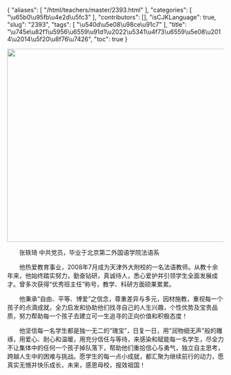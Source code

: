 {
    "aliases": [
        "/html/teachers/master/2393.html"
    ],
    "categories": [
        "\u65b0\u95fb\u4e2d\u5fc3"
    ],
    "contributors": [],
    "isCJKLanguage": true,
    "slug": "2393",
    "tags": [
        "\u540d\u5e08\u98ce\u91c7"
    ],
    "title": "\u745e\u82f1\u5956\u6559\u91d1\u2022\u5341\u4f73\u6559\u5e08\u2014\u2014\u5f20\u8f76\u7426",
    "toc": true
}


<img
    src="https://cdn.tfls.online/mirror/full/97acb2d3200d4ca37f00a4961e8562d23b60d5e3.jpg"
    style="display:block;margin-left:auto;margin-right:auto;"
    decoding="async"
    fetchpriority="auto"
    loading="lazy"
    height="450"
    width="600"
/>







　　张轶琦 中共党员，毕业于北京第二外国语学院法语系




　　他热爱教育事业，2008年7月成为天津外大附校的一名法语教师。从教十余年来，他始终踏实努力，勤奋钻研，真诚待人，悉心爱护并引领学生全面发展成才。曾多次获得“优秀班主任”称号，教学、科研方面硕果累累。




　　他秉承“自由、平等、博爱”之信念，尊重差异与多元，因材施教，重视每一个孩子的点滴成就，全力启发和协助他们找寻自己的人生兴趣，个性优势及宝贵品质，努力帮助每一个孩子去建立可一生追寻的正向价值和积极态度！




　　他坚信每一名学生都是独一无二的“瑰宝”，日复一日，用“润物细无声”般的雕琢，用爱心、耐心和温暖，用充分信任与等待，来感染和赋能每一名学生，尽全力不让集体中的任何一个孩子掉队落下，帮助他们重拾信心与勇气，独立自主思考，跨越人生中的困难与挑战。愿学生的每一点小成就，都汇聚为继续前行的动力，愿真实无憾并快乐成长，未来，感恩母校，报效祖国！




  




